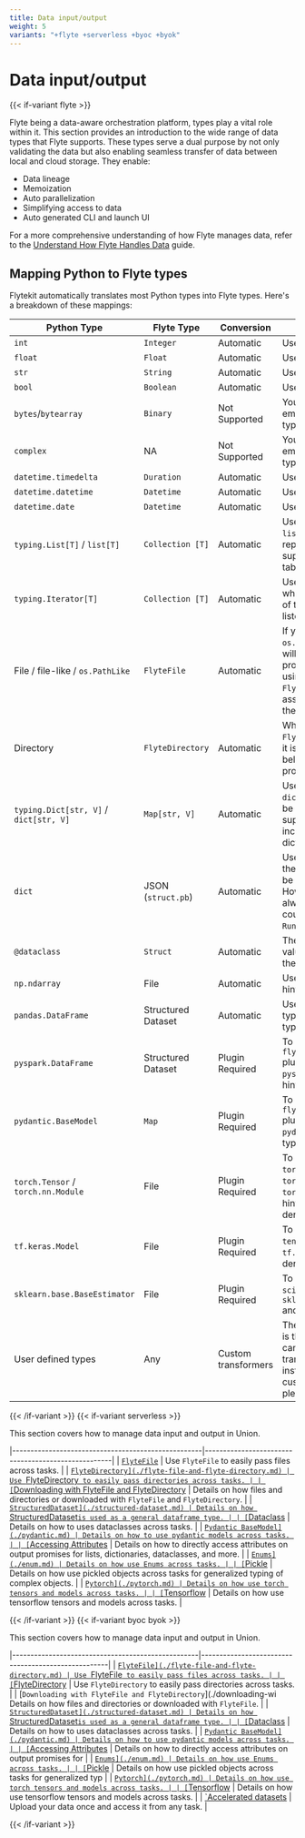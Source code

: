 ```yaml
---
title: Data input/output
weight: 5
variants: "+flyte +serverless +byoc +byok"
---
```


# Data input/output

{{< if-variant flyte >}}

Flyte being a data-aware orchestration platform, types play a vital role within it.
This section provides an introduction to the wide range of data types that Flyte supports.
These types serve a dual purpose by not only validating the data but also enabling seamless
transfer of data between local and cloud storage.
They enable:

- Data lineage
- Memoization
- Auto parallelization
- Simplifying access to data
- Auto generated CLI and launch UI

For a more comprehensive understanding of how Flyte manages data, refer to the [Understand How Flyte Handles Data](https://docs.flyte.org/en/latest/user_guide/concepts/main_concepts/data_management.html#divedeep-data-management) guide.

## Mapping Python to Flyte types

Flytekit automatically translates most Python types into Flyte types.
Here's a breakdown of these mappings:

| Python Type | Flyte Type | Conversion | Comment |
|-------------|------------|------------|---------|
| `int` | `Integer` | Automatic | Use Python 3 type hints. |
| `float` | `Float` | Automatic | Use Python 3 type hints. |
| `str` | `String` | Automatic  | Use Python 3 type hints. |
| `bool` | `Boolean` | Automatic | Use Python 3 type hints. |
| `bytes`/`bytearray` | `Binary` | Not Supported | You have the option to employ your own custom type transformer. |
| `complex` | NA | Not Supported | You have the option to employ your own custom type transformer. |
| `datetime.timedelta` | `Duration` | Automatic | Use Python 3 type hints. |
| `datetime.datetime` | `Datetime` | Automatic | Use Python 3 type hints. |
| `datetime.date` | `Datetime` | Automatic| Use Python 3 type hints. |
| `typing.List[T]` / `list[T]` | `Collection [T]`| Automatic| Use `typing.List[T]` or `list[T]`, where `T` can represent one of the other supported types listed in the table. |
| `typing.Iterator[T]` | `Collection [T]`| Automatic| Use `typing.Iterator[T]`, where `T` can represent one of the other supported types listed in the table. |
| File / file-like / `os.PathLike` | `FlyteFile` | Automatic | If you're using `file` or `os.PathLike` objects, Flyte will default to the binary protocol for the file. When using `FlyteFile["protocol"]`, it is assumed that the file is in the specified protocol. |
| Directory | `FlyteDirectory`| Automatic| When using `FlyteDirectory["protocol"]`, it is assumed that all the files belong to the specified protocol. |
| `typing.Dict[str, V]` / `dict[str, V]` | `Map[str, V]` | Automatic | Use `typing.Dict[str, V]` or `dict[str, V]`, where `V` can be one of the other supported types in the table, including a nested dictionary.|
| `dict` | JSON (`struct.pb`) | Automatic| Use `dict`. It's assumed that the untyped dictionary can be converted to JSON. However, this may not always be possible and could result in a `RuntimeError`. |
| `@dataclass` | `Struct`| Automatic| The class should be a pure value class annotated with the `@dataclass` decorator. |
| `np.ndarray` | File | Automatic| Use `np.ndarray` as a type hint. |
| `pandas.DataFrame`| Structured Dataset | Automatic| Use `pandas.DataFrame` as a type hint. Pandas column types aren't preserved. |
| `pyspark.DataFrame` | Structured Dataset | Plugin Required | To utilize the type, install the `flytekitplugins-spark` plugin. Use `pyspark.DataFrame` as a type hint. |
| `pydantic.BaseModel` | `Map` | Plugin Required | To utilize the type, install the `flytekitplugins-pydantic` plugin. Use `pydantic.BaseModel` as a type hint. |
| `torch.Tensor` / `torch.nn.Module` | File | Plugin Required | To utilize the type, install the `torch` library. Use `torch.Tensor` or `torch.nn.Module` as a type hint, and you can use their derived types.|
| `tf.keras.Model`| File | Plugin Required | To utilize the type, install the `tensorflow` library. Use `tf.keras.Model` and its derived types.|
| `sklearn.base.BaseEstimator` | File | Plugin Required | To utilize the type, install the `scikit-learn` library. Use `sklearn.base.BaseEstimator` and its derived types. |
| User defined types| Any| Custom transformers | The `FlytePickle` transformer is the default option, but you can also define custom transformers. For instructions on building custom type transformers, please refer to [this section](https://docs.flyte.org/en/latest/user_guide/extending/custom_types.html#advanced-custom-types). |

{{< /if-variant >}}
{{< if-variant serverless >}}

This section covers how to manage data input and output in Union.

|----------------------------------------------------|----------------------------------------------------|
| [`FlyteFile`](./flyte-file-and-flyte-directory.md) | Use `FlyteFile` to easily pass files across tasks. |
| [`FlyteDirectory](./flyte-file-and-flyte-directory.md) | Use `FlyteDirectory` to easily pass directories across tasks. |
| [`Downloading with FlyteFile and FlyteDirectory](./downloading-with-ff-and-fd.md) | Details on how files and directories or downloaded with `FlyteFile` and `FlyteDirectory`. |
| [`StructuredDataset](./structured-dataset.md) | Details on how `StructuredDataset`is used as a general dataframe type. |
| [`Dataclass](./dataclass.md) | Details on how to uses dataclasses across tasks. |
| [`Pydantic BaseModel](./pydantic.md) | Details on how to use pydantic models across tasks. |
| [`Accessing Attributes](./accessing-attributes.md) | Details on how to directly access attributes on output promises for lists, dictionaries, dataclasses, and more. |
| [`Enums](./enum.md) | Details on how use Enums across tasks. |
| [`Pickle](./pickle.md) | Details on how use pickled objects across tasks for generalized typing of complex objects. |
| [`Pytorch](./pytorch.md) | Details on how use torch tensors and models across tasks. |
| [`Tensorflow](./tensorflow.md) | Details on how use tensorflow tensors and models across tasks. |

{{< /if-variant >}}
{{< if-variant byoc byok >}}

This section covers how to manage data input and output in Union.

|---------------------------------------------------|----------------------------------------------------|
| [`FlyteFile](./flyte-file-and-flyte-directory.md) | Use `FlyteFile` to easily pass files across tasks. |
| [`FlyteDirectory](./flyte-file-and-flyte-directory.md) | Use `FlyteDirectory` to easily pass directories across tasks. |
| [`Downloading with FlyteFile and FlyteDirectory`](./downloading-wi Details on how files and directories or downloaded with `FlyteFile`. |
| [`StructuredDataset](./structured-dataset.md) | Details on how `StructuredDataset`is used as a general dataframe type. |
| [`Dataclass](./dataclass.md) | Details on how to uses dataclasses across tasks. |
| [`Pydantic BaseModel](./pydantic.md) | Details on how to use pydantic models across tasks. |
| [`Accessing Attributes](./accessing-attributes.md) | Details on how to directly access attributes on output promises for |
| [`Enums](./enum.md) | Details on how use Enums across tasks. |
| [`Pickle](./pickle.md) | Details on how use pickled objects across tasks for generalized typ |
| [`Pytorch](./pytorch.md) | Details on how use torch tensors and models across tasks. |
| [`Tensorflow](./tensorflow.md) | Details on how use tensorflow tensors and models across tasks. |
| [`Accelerated datasets](./accelerated-datasets.md) | Upload your data once and access it from any task. |

{{< /if-variant >}}
